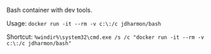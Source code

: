 Bash container with dev tools.

Usage: ```docker run -it --rm -v c:\:/c jdharmon/bash```

Shortcut: ```%windir%\system32\cmd.exe /s /c "docker run -it --rm -v c:\:/c jdharmon/bash"```